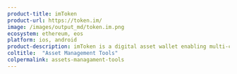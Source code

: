 ```yaml
---
product-title: imToken
product-url: https://token.im/
image: /images/output_md/token.im.png
ecosystem: ethereum, eos
platform: ios, android
product-description: imToken is a digital asset wallet enabling multi-chain asset management, dApp browsing and exchange of value. [Interview with imToken](/imtoken).
coltitle:  "Asset Management Tools"
colpermalink: assets-managament-tools
---
```

